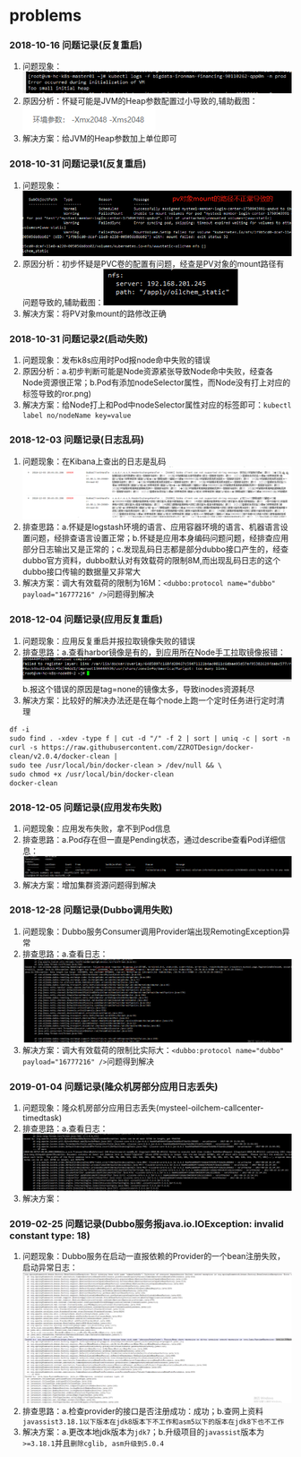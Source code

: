 # problems
### 2018-10-16 问题记录(反复重启)
1. 问题现象：![问题现象](https://github.com/zhanlu0729/problems/blob/master/images/20181016-jvm-args-error.png)
2. 原因分析：怀疑可能是JVM的Heap参数配置过小导致的,辅助截图：![排查截图](https://github.com/zhanlu0729/problems/blob/master/images/20181016-jvm-args-error-analyse.png)
3. 解决方案：给JVM的Heap参数加上单位即可

### 2018-10-31 问题记录1(反复重启)
1. 问题现象：![问题现象](https://github.com/zhanlu0729/problems/blob/master/images/20181031-unable-to-mount-volumns.png)
2. 原因分析：初步怀疑是PVC卷的配置有问题，经查是PV对象的mount路径有问题导致的,辅助截图：![排查截图](https://github.com/zhanlu0729/problems/blob/master/images/20181031-volumns-mount-path-error.png)
3. 解决方案：将PV对象mount的路修改正确

### 2018-10-31 问题记录2(启动失败)
1. 问题现象：发布k8s应用时Pod报node命中失败的错误
2. 原因分析：a.初步判断可能是Node资源紧张导致Node命中失败，经查各Node资源很正常；b.Pod有添加nodeSelector属性，而Node没有打上对应的标签导致的ror.png)
3. 解决方案：给Node打上和Pod中nodeSelector属性对应的标签即可：`kubectl label no/nodeName key=value`


### 2018-12-03 问题记录(日志乱码)
1. 问题现象：在Kibana上查出的日志是乱码![问题现象](https://github.com/zhanlu0729/problems/blob/master/images/20181203-app-log-messy-code.png)
2. 排查思路：a.怀疑是logstash环境的语言、应用容器环境的语言、机器语言设置问题，经排查语言设置正常；b.怀疑是应用本身编码问题问题，经排查应用部分日志输出又是正常的；c.发现乱码日志都是部分dubbo接口产生的，经查dubbo官方资料，dubbo默认对有效载荷的限制8M,而出现乱码日志的这个dubbo接口传输的数据量又非常大
3. 解决方案：调大有效载荷的限制为16M：``<dubbo:protocol name="dubbo" payload="16777216" />``问题得到解决

### 2018-12-04 问题记录(应用反复重启)
1. 问题现象：应用反复重启并报拉取镜像失败的错误
2. 排查思路：a.查看harbor镜像是有的，到应用所在Node手工拉取镜像报错：![](https://github.com/zhanlu0729/problems/blob/master/images/20181204-failed-register-layer-link-too-many.png) b.报这个错误的原因是tag=none的镜像太多，导致inodes资源耗尽
3. 解决方案：比较好的解决办法还是在每个node上跑一个定时任务进行定时清理
```
df -i
sudo find . -xdev -type f | cut -d "/" -f 2 | sort | uniq -c | sort -n
curl -s https://raw.githubusercontent.com/ZZROTDesign/docker-clean/v2.0.4/docker-clean |
sudo tee /usr/local/bin/docker-clean > /dev/null && \
sudo chmod +x /usr/local/bin/docker-clean
docker-clean
```

### 2018-12-05 问题记录(应用发布失败)
1. 问题现象：应用发布失败，拿不到Pod信息
2. 排查思路：a.Pod存在但一直是Pending状态，通过describe查看Pod详细信息：![](https://github.com/zhanlu0729/problems/blob/master/images/20181205-failed-fit-any-node-Insufficient-cpu.png)
3. 解决方案：增加集群资源问题得到解决

### 2018-12-28 问题记录(Dubbo调用失败)
1. 问题现象：Dubbo服务Consumer调用Provider端出现RemotingException异常
2. 排查思路：a.查看日志：![](https://github.com/zhanlu0729/problems/blob/master/images/20181228-dubbo-data-too-large-8m.png)
3. 解决方案：调大有效载荷的限制比实际大：``<dubbo:protocol name="dubbo" payload="16777216" />``问题得到解决

### 2019-01-04 问题记录(隆众机房部分应用日志丢失)
1. 问题现象：隆众机房部分应用日志丢失(mysteel-oilchem-callcenter-timedtask)
2. 排查思路：a.查看日志：![](https://github.com/zhanlu0729/problems/blob/master/images/20190104-es-400-LogLevel-too-lang.png)
3. 解决方案：

### 2019-02-25 问题记录(Dubbo服务报java.io.IOException: invalid constant type: 18)
1. 问题现象：Dubbo服务在启动一直报依赖的Provider的一个bean注册失败，启动异常日志：![](https://github.com/zhanlu0729/problems/blob/master/images/20190225-invalid-constant-type-18.png)
2. 排查思路：a.检查provider的接口是否注册成功：成功；b.查网上资料`javassist3.18.1以下版本在jdk8版本下不工作和asm5以下的版本在jdk8下也不工作`
3. 解决方案：a.更改本地jdk版本为`jdk7`；b.升级项目的`javassist`版本为`>=3.18.1`并且`删除cglib, asm升级到5.0.4`
